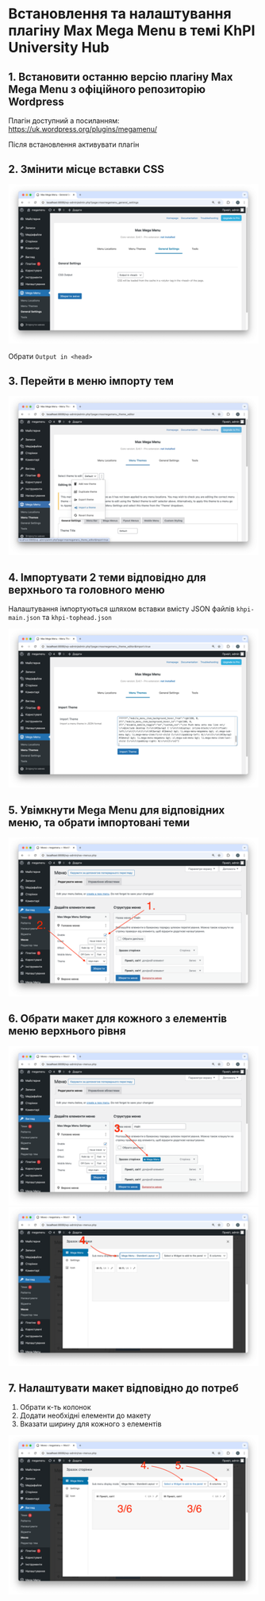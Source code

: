 # Встановлення та налаштування плагіну Max Mega Menu в темі KhPI University Hub

## 1. Встановити останню версію плагіну Max Mega Menu з офіційного репозиторію Wordpress

Плагін доступний а посиланням: https://uk.wordpress.org/plugins/megamenu/

Після встановлення активувати плагін

## 2. Змінити місце вставки CSS

![1](./screenshots/1.png)

Обрати `Output in <head>`

## 3. Перейти в меню імпорту тем

![2](./screenshots/2.png)

## 4. Імпортувати 2 теми відповідно для верхнього та головного меню

Налаштування імпортуються шляхом вставки вмісту JSON файлів `khpi-main.json` та `khpi-tophead.json`

![3](./screenshots/3.png)

## 5. Увімкнути Mega Menu для відповідних меню, та обрати імпортовані теми

![4](./screenshots/4.png)

## 6. Обрати макет для кожного з елементів меню верхнього рівня

![5](./screenshots/5.png)
![6](./screenshots/6.png)

## 7. Налаштувати макет відповідно до потреб

1. Обрати к-ть колонок
2. Додати необхідні елементи до макету
3. Вказати ширину для кожного з елементів

![7](./screenshots/7.png)
